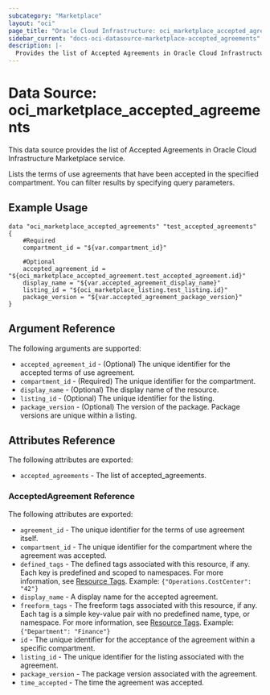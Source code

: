 ```yaml
---
subcategory: "Marketplace"
layout: "oci"
page_title: "Oracle Cloud Infrastructure: oci_marketplace_accepted_agreements"
sidebar_current: "docs-oci-datasource-marketplace-accepted_agreements"
description: |-
  Provides the list of Accepted Agreements in Oracle Cloud Infrastructure Marketplace service
---
```


# Data Source: oci_marketplace_accepted_agreements
This data source provides the list of Accepted Agreements in Oracle Cloud Infrastructure Marketplace service.

Lists the terms of use agreements that have been accepted in the specified compartment.
You can filter results by specifying query parameters.


## Example Usage

```hcl
data "oci_marketplace_accepted_agreements" "test_accepted_agreements" {
	#Required
	compartment_id = "${var.compartment_id}"

	#Optional
	accepted_agreement_id = "${oci_marketplace_accepted_agreement.test_accepted_agreement.id}"
	display_name = "${var.accepted_agreement_display_name}"
	listing_id = "${oci_marketplace_listing.test_listing.id}"
	package_version = "${var.accepted_agreement_package_version}"
}
```

## Argument Reference

The following arguments are supported:

* `accepted_agreement_id` - (Optional) The unique identifier for the accepted terms of use agreement.
* `compartment_id` - (Required) The unique identifier for the compartment.
* `display_name` - (Optional) The display name of the resource.
* `listing_id` - (Optional) The unique identifier for the listing.
* `package_version` - (Optional) The version of the package. Package versions are unique within a listing.


## Attributes Reference

The following attributes are exported:

* `accepted_agreements` - The list of accepted_agreements.

### AcceptedAgreement Reference

The following attributes are exported:

* `agreement_id` - The unique identifier for the terms of use agreement itself.
* `compartment_id` - The unique identifier for the compartment where the agreement was accepted.
* `defined_tags` - The defined tags associated with this resource, if any. Each key is predefined and scoped to namespaces. For more information, see [Resource Tags](https://docs.cloud.oracle.com/iaas/Content/General/Concepts/resourcetags.htm). Example: `{"Operations.CostCenter": "42"}` 
* `display_name` - A display name for the accepted agreement.
* `freeform_tags` - The freeform tags associated with this resource, if any. Each tag is a simple key-value pair with no predefined name, type, or namespace. For more information, see [Resource Tags](https://docs.cloud.oracle.com/iaas/Content/General/Concepts/resourcetags.htm). Example: `{"Department": "Finance"}` 
* `id` - The unique identifier for the acceptance of the agreement within a specific compartment.
* `listing_id` - The unique identifier for the listing associated with the agreement.
* `package_version` - The package version associated with the agreement.
* `time_accepted` - The time the agreement was accepted.

